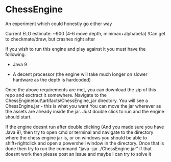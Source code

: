 # ChessEngine
An experiment which could honestly go either way

Current ELO estimate: ~900 (4-6 move depth, minimax+alphabeta) !Can get to checkmate/draw, but crashes right after

If you wish to run this engine and play against it you must have the following:
- Java 9

- A decent processor (the engine will take much longer on slower hardware as the depth is hardcoded)

Once the above requirements are met, you can download the zip of this repo and exctract it somewhere. Navigate to the ChessEngine\out\artifacts\ChessEngine_jar directory. You will see a ChessEngine.jar - this is what you want
You can move the jar wherever as the assets are already inside the jar. Just double click to run and the engine should start.

If the engine doesnt run after double clicking (And you made sure you have Java 9), then try to open cmd or terminal and navigate to the directory where the chess engine jar is, or on windows you should be able to shift+rightclick and open a powershell window in the directory. Once that is done then try to run the command "java -jar ./ChessEngine.jar"
if that doesnt work then please post an issue and maybe I can try to solve it
